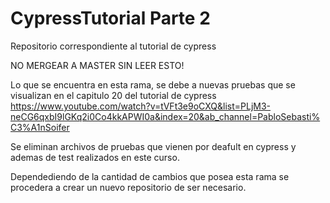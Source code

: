 # CypressTutorial Parte 2
Repositorio correspondiente al tutorial de cypress

NO MERGEAR A MASTER SIN LEER ESTO!

Lo que se encuentra en esta rama, se debe a nuevas pruebas que se visualizan en el capitulo 20
del tutorial de cypress
https://www.youtube.com/watch?v=tVFt3e9oCXQ&list=PLjM3-neCG6qxbI9lGKq2i0Co4kkAPWI0a&index=20&ab_channel=PabloSebasti%C3%A1nSoifer

Se eliminan archivos de pruebas que vienen por deafult en cypress y ademas de test realizados en este curso.

Dependediendo de la cantidad de cambios que posea esta rama se procedera a crear un nuevo repositorio de ser necesario.
